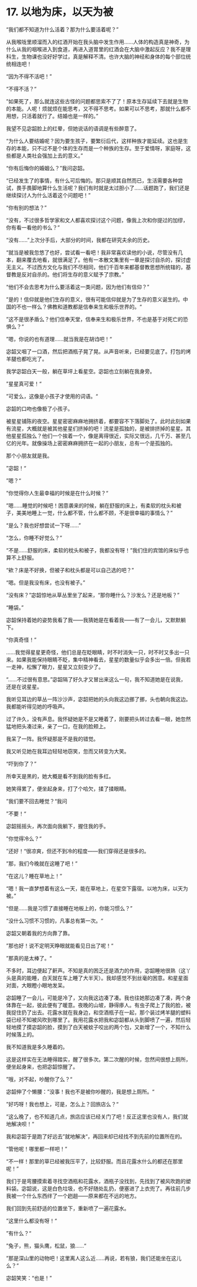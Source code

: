 # 17. 以地为床，以天为被

“我们都不知道为什么活着？那为什么要活着呢？”

从我喉咙里顺溜而入的红酒开始在我头脑中发生作用……人体的构造真是神奇，为什么从我的咽喉进入到食道，再进入道胃里的红酒会在大脑中激起反应？我不是理科生，生物课也没好好学过，真是解释不清。也许大脑的神经和身体的每个部位统统相连吧！

“因为不得不活吧！”

“不得不活？“

”如果死了，那么就连这些古怪的问题都思索不了了！原本生存延续下去就是生物的本能。人呢！烦就烦在能思考，又不得不思考。如果可以不思考，那就什么都不用想，只活着就行了。结婚也是一样的。”

我望不见宓韶脸上的红晕，但她说话的语调是有些醉意了。

“为什么人要结婚呢？因为要生孩子，要繁衍后代，这样种族才能延续。这也是生存的本能，只不过不是个体的生存而是一个种族的生存。至于爱情呀，家庭呀，这些都是人类社会强加上去的意义。”

“你有后悔你的婚姻么？”我问宓韶。

“已经发生了的事情，有什么可后悔的。那只是顺其自然而已，生活需要各种尝试，畏手畏脚地算什么生活呢？我们有时就是太过胆小了……话题跑了，我们还是继续探讨人为什么活着这个问题吧！”

“你有别的想法？”

“没有，不过很多哲学家和文人都喜欢探讨这个问题，像我上次和你提过的加缪，你有看一看他的书么？”

“没有……”上次分手后，大部分的时间，我都在研究夫余的历史。

“就当是被我忽悠了也好，尝试看一看吧！我非常喜欢读他的小说，尽管没有几本，翻来覆去地看，就很满足了。他有一本散文集里有一章是探讨自杀的，探讨虚无主义。不过西方文化与我们不尽相同，他们千百年来都基督教思想所统辖的，基督教是反对自杀的。他们将生存的意义赋予了宗教。”

“他们不会去思考为什么要活着这一类问题，因为他们有信仰？”

”是的！信仰就是他们生存的意义，很有可能信仰就是为了生存的意义诞生的。中国的不也一样么？佛教和道教都是信奉来生和极乐世界的。“

”这不是很矛盾么？他们信奉天堂，信奉来生和极乐世界，不也是基于对死亡的恐惧么？“

”嗯，你说的也有道理……就当我是在胡诌吧！“

宓韶又咽了一口酒，然后把酒瓶子晃了晃。从声音听来，已经要见底了。打包的烤羊腿也都吃光了。

我学宓韶白天一般，躺在草坪上看星空。宓韶也立刻躺在我身旁。

”星星真可爱！“

”可爱么，这像是小孩子才使用的词语。“

宓韶的口吻也像极了小孩子。

被星星铺陈的夜空。星星密密麻麻地拥挤着，都要容不下落脚处了。此时此刻如果有流星，大概就是被其他星星们挤掉的吧！流星是孤独的，是被排挤掉的星星。其他星星孤独么？他们一个挨着一个，像是离得很近，实际又很远，几千万、甚至几亿的光年。就像操场上密密麻麻拥挤在一起的小朋友，总有一个是孤独的。

那个小朋友就是我。

”宓韶！“

”嗯？“

”你觉得你人生最幸福的时候是在什么时候？“

”嗯……睡觉的时候吧！困意袭来的时候，躺在舒服的床上，有柔软的枕头和被子，美美地睡上一觉，什么都不管，什么都不顾，不是很幸福的事情么？”

“是么？我也好想尝试一下呀……”

“怎么，你睡不好觉么？”

“不是……舒服的床，柔软的枕头和被子，我都没有呀！”我们住的宾馆的床似乎也算不上舒服。

“欸？床是不好换，但被子和枕头都是可以自己选的吧？”

“嗯。但是我没有床，也没有被子。”

“没有床？”宓韶惊地从草丛里坐了起来，“那你睡什么？沙发么？还是地板？”

“睡袋。”

宓韶保持着她的姿势我看了我——我猜她是在看着我——有了一会儿，又默默躺下。

“你真奇怪！”

……我觉得星星更奇怪，他们总是在眨眼睛，时不时消失一只，时不时又多出一只来。如果我能保持眼睛不眨，集中精神看去，星星的数量似乎会多出一倍。但我若一走神，松懈了眼力，星星又立刻变少了。

“……不过很有意思。”宓韶隔了好久才又冒出来这么一句，我不知道她是在说我，还是在说星星。

 我听见耳边的草丛一阵沙沙声，宓韶把她的头向我这边挪了挪，头也朝向我这边。我都能听得见她的呼吸声。

过了许久，没有声息。我怀疑她是不是又睡着了，刚要把头转过去看一眼，她忽然猛地把头凑过来，亲了一口，在我的脸颊上。

我呆了一阵。我怀疑那是不是我的错觉。

我又听见她在我耳边轻轻地窃笑，忽而又转变为大笑。

“吓到你了？”

所幸天是黑的，她大概是看不到我的脸有多红。

她笑得累了，便坐起身来，打了个哈欠，揉了揉眼睛。

”我们要不回去睡觉？“我问

”不要！“

宓韶摇摇头，再次面向我躺下，握住我的手。

”你觉得冷么？“

”还好！“很凉爽，但还不到冷的程度——我们穿得还是很多的。

”那，我们今晚就在这睡了吧！”

“在这儿？睡在草地上！”

“嗯！我一直梦想着有这么一天，能在草地上，在星空下露宿。以地为床，以天为被。”

“但是……我是习惯了直接睡在地板上的，你能习惯么？”

“没什么习惯不习惯的，凡事总有第一次。“

宓韶又朝着我的方向靠了靠。

”那也好！说不定明天睁眼就能看见日出了呢！“

”那真的是太棒了。“

不多时，耳边便起了鼾声。不知是真的困乏还是酒力的作用，宓韶睡地很熟（这丫头是真的能睡，白天就在车上睡了大半天）。我却感觉不到丝毫的困意。和星星面对面，大眼瞪小眼地发呆。

宓韶睡了一会儿，可能是冷了，又向我这边凑了凑。我也往她那边凑了凑，两个身体靠在一起，彼此便有了暖意。夜晚的山坡，静得瘆人。有虫子爬上了我的脸，被我捉住扔了出去。花露水就在我身边，和空酒瓶子在一起，那个装过烤羊腿的塑料袋已经不知被风吹到哪里了。我用花露水把我和宓韶都从头到脚喷了一遍，然后轻轻地摸了摸宓韶的脸，摸到了白天被蚊子咬出的两个包，又新增了一个，不知什么时候落上的。

我不知道我是多久睡着的。

这是这样实在无法睡得踏实，醒了很多次。第二次醒的时候，忽然间很想上厕所，便坐起身来，也把宓韶惊醒了。

”哦，对不起，吵醒你了么？“

宓韶伸了个懒腰：”没事！我也不是被你吵醒的，我是想上厕所。“

”好巧呀！我也想上，可是，怎么上？回旅店么？“

”这么晚了，也不知道几点，旅店应该已经关门了吧！反正这里也没有人，我们就地解决呗！“

我和宓韶于是跑了好远去”就地解决“，再回来却已经找不到先前的位置所在的。

“管他呢！哪里都一样吧！”

“不一样！那里的草已经被我压平了，比较舒服。而且花露水什么的都还在那里呢！”

我们于是弯腰摸索着寻找空酒瓶和花露水，酒瓶子没找到，先找到了被风吹跑的塑料袋。宓韶说，这是白色垃圾，也不好随处乱扔，便塞进了上衣兜了。再往前几步我被一个什么东西绊了一个趔趄——原来都在不远的地方。

我们回到先前舒适的位置坐下，重新喷了一遍花露水。

”这里什么都没有呀！“

”有什么？“

”兔子，熊，猫头鹰，松鼠，狼……“

”那是深山里的动物吧！这里离人这么近……再说，若有狼，我们还能坐在这儿么？“

宓韶笑笑：“也是！”